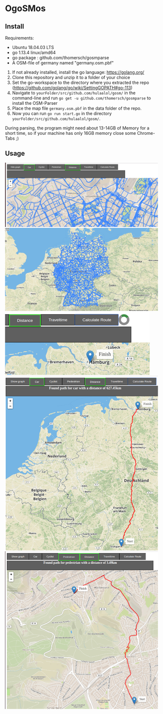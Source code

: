 # OgoSMos

## Install
Requirements:
- Ubuntu 18.04.03 LTS
- go 1.13.4 linux/amd64
- go package : github.com/thomersch/gosmparse
- A OSM-file of germany named "germany.osm.pbf"

1. If not already installed, install the go language: https://golang.org/
2. Clone this repository and unzip it to a folder of your choice
3. Set the go-workspace to the directory where you extracted the repo (https://github.com/golang/go/wiki/SettingGOPATH#go-113)
4. Navigate to `yourFolder/src/github.com/hulaalol/gosm/` in the command-line and run `go get -u github.com/thomersch/gosmparse` to install the OSM-Parser
5. Place the map file `germany.osm.pbf` in the data folder of the repo.
6. Now you can run `go run start.go` in the directory `yourFolder/src/github.com/hulaalol/gosm/`.

During parsing, the program might need about 13-14GB of Memory for a short time, so if your machine has only 16GB memory close some Chrome-Tabs ;)

## Usage
![1](/src/github.com/hulaalol/gosm/doc/1.png)
![2](/src/github.com/hulaalol/gosm/doc/2.png) 
![3](/src/github.com/hulaalol/gosm/doc/3.png) 
![4](/src/github.com/hulaalol/gosm/doc/4.png) 
![5](/src/github.com/hulaalol/gosm/doc/5.png) 
